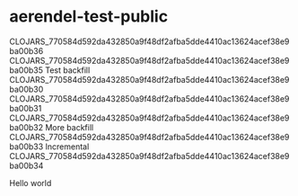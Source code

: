 # aerendel-test-public
CLOJARS_770584d592da432850a9f48df2afba5dde4410ac13624acef38e9ba00b36
CLOJARS_770584d592da432850a9f48df2afba5dde4410ac13624acef38e9ba00b35
Test backfill
CLOJARS_770584d592da432850a9f48df2afba5dde4410ac13624acef38e9ba00b30
CLOJARS_770584d592da432850a9f48df2afba5dde4410ac13624acef38e9ba00b31
CLOJARS_770584d592da432850a9f48df2afba5dde4410ac13624acef38e9ba00b32
More backfill
CLOJARS_770584d592da432850a9f48df2afba5dde4410ac13624acef38e9ba00b33
Incremental
CLOJARS_770584d592da432850a9f48df2afba5dde4410ac13624acef38e9ba00b34

Hello world
